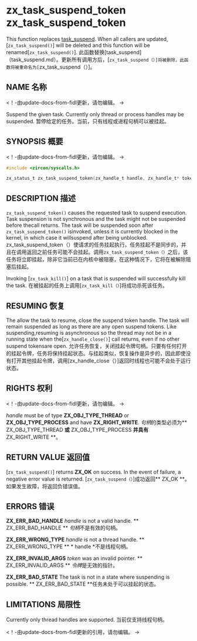  
# zx_task_suspend_token  zx_task_suspend_token 

This function replaces [task_suspend](task_suspend.md). When all callers are updated, [`zx_task_suspend()`] will be deleted and this function will be renamed[`zx_task_suspend()`]. 此函数替换[task_suspend]（task_suspend.md）。更新所有调用方后，[`zx_task_suspend（）]将被删除，此函数将被重命名为[`zx_task_suspend（）]。

 
## NAME  名称 

<!-- Updated by update-docs-from-fidl, do not edit. -->  <！-由update-docs-from-fidl更新，请勿编辑。 ->

Suspend the given task. Currently only thread or process handles may be suspended.  暂停给定的任务。当前，只有线程或进程句柄可以被挂起。

 
## SYNOPSIS  概要 

<!-- Updated by update-docs-from-fidl, do not edit. -->  <！-由update-docs-from-fidl更新，请勿编辑。 ->

```c
#include <zircon/syscalls.h>

zx_status_t zx_task_suspend_token(zx_handle_t handle, zx_handle_t* token);
```
 

 
## DESCRIPTION  描述 

`zx_task_suspend_token()` causes the requested task to suspend execution. Task suspension is not synchronous and the task might not be suspended before thecall returns. The task will be suspended soon after `zx_task_suspend_token()` isinvoked, unless it is currently blocked in the kernel, in which case it willsuspend after being unblocked. zx_task_suspend_token（）使请求的任务挂起执行。任务挂起不是同步的，并且在调用返回之前任务可能不会挂起。调用`zx_task_suspend_token（）`之后，该任务将立即挂起，除非它当前已在内核中被阻塞，在这种情况下，它将在被解除阻塞后挂起。

Invoking [`zx_task_kill()`] on a task that is suspended will successfully kill the task. 在被挂起的任务上调用[`zx_task_kill（）`]将成功杀死该任务。

 
## RESUMING  恢复 

The allow the task to resume, close the suspend token handle. The task will remain suspended as long as there are any open suspend tokens. Like suspending,resuming is asynchronous so the thread may not be in a running state when the[`zx_handle_close()`] call returns, even if no other suspend tokensare open. 允许任务恢复，关闭挂起令牌句柄。只要有任何打开的挂起令牌，任务将保持挂起状态。与挂起类似，恢复操作是异步的，因此即使没有打开其他挂起令牌，调用[zx_handle_close（）]返回时线程也可能不会处于运行状态。

 
## RIGHTS  权利 

<!-- Updated by update-docs-from-fidl, do not edit. -->  <！-由update-docs-from-fidl更新，请勿编辑。 ->

*handle* must be of type **ZX_OBJ_TYPE_THREAD** or **ZX_OBJ_TYPE_PROCESS** and have **ZX_RIGHT_WRITE**.  *句柄*的类型必须为** ZX_OBJ_TYPE_THREAD **或** ZX_OBJ_TYPE_PROCESS **并具有** ZX_RIGHT_WRITE **。

 
## RETURN VALUE  返回值 

[`zx_task_suspend()`] returns **ZX_OK** on success. In the event of failure, a negative error value is returned. [`zx_task_suspend（）`]成功返回** ZX_OK **。如果发生故障，将返回负错误值。

 
## ERRORS  错误 

**ZX_ERR_BAD_HANDLE** *handle* is not a valid handle.  ** ZX_ERR_BAD_HANDLE ** *句柄*不是有效的句柄。

**ZX_ERR_WRONG_TYPE** *handle* is not a thread handle.  ** ZX_ERR_WRONG_TYPE ** * handle *不是线程句柄。

**ZX_ERR_INVALID_ARGS**  *token*  was an invalid pointer.  ** ZX_ERR_INVALID_ARGS ** *令牌*是无效的指针。

**ZX_ERR_BAD_STATE**  The task is not in a state where suspending is possible.  ** ZX_ERR_BAD_STATE **任务未处于可以挂起的状态。

 
## LIMITATIONS  局限性 

Currently only thread handles are supported.  当前仅支持线程句柄。

<!-- References updated by update-docs-from-fidl, do not edit. -->  <！-由update-docs-from-fidl更新的引用，请勿编辑。 ->

